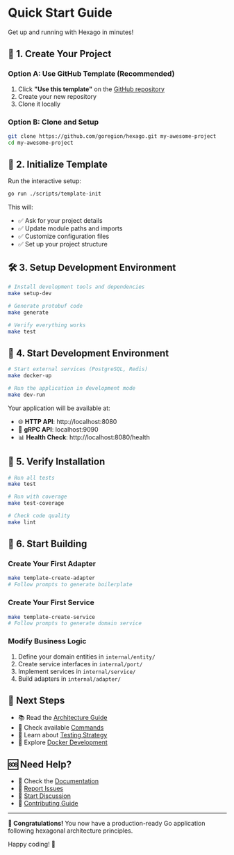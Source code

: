 # Quick Start Guide

Get up and running with Hexago in minutes!

## 🚀 1. Create Your Project

### Option A: Use GitHub Template (Recommended)
1. Click **"Use this template"** on the [GitHub repository](https://github.com/goregion/hexago)
2. Create your new repository
3. Clone it locally

### Option B: Clone and Setup
```bash
git clone https://github.com/goregion/hexago.git my-awesome-project
cd my-awesome-project
```

## 🔧 2. Initialize Template

Run the interactive setup:
```bash
go run ./scripts/template-init
```

This will:
- ✅ Ask for your project details
- ✅ Update module paths and imports  
- ✅ Customize configuration files
- ✅ Set up your project structure

## 🛠️ 3. Setup Development Environment

```bash
# Install development tools and dependencies
make setup-dev

# Generate protobuf code
make generate

# Verify everything works
make test
```

## 🐳 4. Start Development Environment

```bash
# Start external services (PostgreSQL, Redis)
make docker-up

# Run the application in development mode  
make dev-run
```

Your application will be available at:
- 🌐 **HTTP API**: http://localhost:8080
- 🔌 **gRPC API**: localhost:9090
- 📊 **Health Check**: http://localhost:8080/health

## 🧪 5. Verify Installation

```bash
# Run all tests
make test

# Run with coverage
make test-coverage

# Check code quality
make lint
```

## 🎯 6. Start Building

### Create Your First Adapter
```bash
make template-create-adapter
# Follow prompts to generate boilerplate
```

### Create Your First Service
```bash
make template-create-service
# Follow prompts to generate domain service
```

### Modify Business Logic
1. Define your domain entities in `internal/entity/`
2. Create service interfaces in `internal/port/`
3. Implement services in `internal/service/`
4. Build adapters in `internal/adapter/`

## 📖 Next Steps

- 📚 Read the [Architecture Guide](docs/ARCHITECTURE.md)
- 🔧 Check available [Commands](COMMANDS.md)
- 🧪 Learn about [Testing Strategy](docs/DEVELOPMENT.md)
- 🐳 Explore [Docker Development](docker-compose.yml)

## 🆘 Need Help?

- 📖 Check the [Documentation](docs/)
- 🐛 [Report Issues](https://github.com/goregion/hexago/issues)
- 💬 [Start Discussion](https://github.com/goregion/hexago/discussions)
- 🤝 [Contributing Guide](CONTRIBUTING.md)

---

**🎉 Congratulations!** You now have a production-ready Go application following hexagonal architecture principles.

Happy coding! 🚀